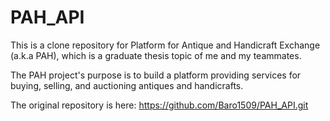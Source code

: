 # PAH_API
This is a clone repository for Platform for Antique and Handicraft Exchange (a.k.a PAH), which is a graduate thesis topic of me and my teammates.

The PAH project's purpose is to build a platform providing services for buying, selling, and auctioning antiques and handicrafts.

The original repository is here: https://github.com/Baro1509/PAH_API.git
